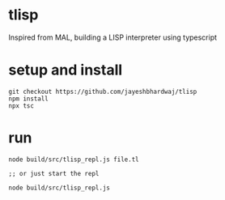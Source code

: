 # tlisp

Inspired from MAL, building a LISP interpreter using typescript

# setup and install
```
git checkout https://github.com/jayeshbhardwaj/tlisp
npm install
npx tsc
```

# run
```
node build/src/tlisp_repl.js file.tl

;; or just start the repl

node build/src/tlisp_repl.js
```
